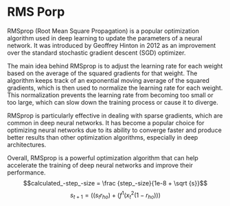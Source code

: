 # RMS Porp
RMSprop (Root Mean Square Propagation) is a popular optimization algorithm used in deep learning to update the parameters of a neural network. It was introduced by Geoffrey Hinton in 2012 as an improvement over the standard stochastic gradient descent (SGD) optimizer.

The main idea behind RMSprop is to adjust the learning rate for each weight based on the average of the squared gradients for that weight. The algorithm keeps track of an exponential moving average of the squared gradients, which is then used to normalize the learning rate for each weight. This normalization prevents the learning rate from becoming too small or too large, which can slow down the training process or cause it to diverge.

RMSprop is particularly effective in dealing with sparse gradients, which are common in deep neural networks. It has become a popular choice for optimizing neural networks due to its ability to converge faster and produce better results than other optimization algorithms, especially in deep architectures.

Overall, RMSprop is a powerful optimization algorithm that can help accelerate the training of deep neural networks and improve their performance.
$$calculated_-step_-size = \frac {step_-size}{1e-8 + \sqrt {s}}$$
$$s_{t+1} = ((s_t r_{ho}) + (f^1(x^2_t (1 - r_{ho})))$$
